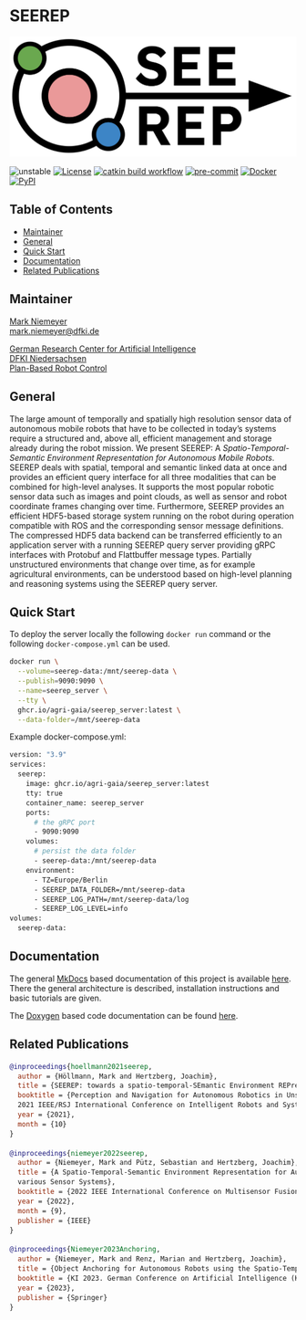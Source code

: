 # SEEREP

![logo](logo/Seerep%20Logo.svg)

![unstable](https://img.shields.io/badge/stability-unstable-orange)
[![License](https://img.shields.io/badge/license-BSD_3-brightgreen)](./LICENSE)
[![catkin build workflow](https://github.com/agri-gaia/seerep/actions/workflows/main.yml/badge.svg)](https://github.com/agri-gaia/seerep/actions)
[![pre-commit](https://img.shields.io/badge/pre--commit-enabled-brightgreen?logo=pre-commit&logoColor=white)](./.pre-commit-config.yaml)
[![Docker](https://img.shields.io/badge/Docker-enabled-blue?logo=docker)](./docker)
[![PyPI](https://img.shields.io/pypi/v/seerep-grpc?label=pypi%20seerep-gRPC)](https://pypi.org/project/seerep-grpc/)
 <!-- ![Architecture](https://img.shields.io/badge/Architecture-x86-blue) -->

## Table of Contents

- [Maintainer](#maintainer)
- [General](#general)
- [Quick Start](#quick-start)
- [Documentation](#documentation)
- [Related Publications](#related-publications)

<!-- - [Related Publications](#related-publications) -->

## Maintainer

[Mark Niemeyer](https://github.com/Mark-Niemeyer) <br>
[mark.niemeyer@dfki.de](mailto:mark.niemeyer@dfki.de)

[German Research Center for Artificial Intelligence](https://www.dfki.de/en/web) <br>
[DFKI Niedersachsen](https://www.dfki.de/en/web/about-us/locations-contact/osnabrueck-oldenburg) <br>
[Plan-Based Robot Control](https://www.dfki.de/en/web/research/research-departments/plan-based-robot-control) <br>

## General

The large amount of temporally and spatially high resolution sensor data of autonomous mobile robots that have to be
collected in today’s systems require a structured and, above all, efficient management and storage already during the
robot mission. We present SEEREP: A _Spatio-Temporal-Semantic Environment Representation for Autonomous Mobile Robots_.
SEEREP deals with spatial, temporal and semantic linked data at once and provides an efficient query interface for all
three modalities that can be combined for high-level analyses. It supports the most popular robotic sensor data such as
images and point clouds, as well as sensor and robot coordinate frames changing over time. Furthermore, SEEREP provides
an efficient HDF5-based storage system running on the robot during operation compatible with ROS and the corresponding
sensor message definitions. The compressed HDF5 data backend can be transferred efficiently to an application server
with a running SEEREP query server providing gRPC interfaces with Protobuf and Flattbuffer message types. Partially
unstructured environments that change over time, as for example agricultural environments, can be understood based on
high-level planning and reasoning systems using the SEEREP query server.

## Quick Start

To deploy the server locally the following `docker run` command or the following `docker-compose.yml` can be used.

```bash
docker run \
  --volume=seerep-data:/mnt/seerep-data \
  --publish=9090:9090 \
  --name=seerep_server \
  --tty \
  ghcr.io/agri-gaia/seerep_server:latest \
  --data-folder=/mnt/seerep-data
```

Example docker-compose.yml:

```bash
version: "3.9"
services:
  seerep:
    image: ghcr.io/agri-gaia/seerep_server:latest
    tty: true
    container_name: seerep_server
    ports:
      # the gRPC port
      - 9090:9090
    volumes:
      # persist the data folder
      - seerep-data:/mnt/seerep-data
    environment:
      - TZ=Europe/Berlin
      - SEEREP_DATA_FOLDER=/mnt/seerep-data
      - SEEREP_LOG_PATH=/mnt/seerep-data/log
      - SEEREP_LOG_LEVEL=info
volumes:
  seerep-data:
```

## Documentation

The general [MkDocs](https://www.mkdocs.org/) based documentation of this project is available
[here](https://agri-gaia.github.io/seerep/mkdocs/home/). There the general architecture is described, installation
instructions and basic tutorials are given.

The [Doxygen](https://doxygen.nl/) based code documentation can be found [here](https://agri-gaia.github.io/seerep/doxygen).

## Related Publications

```bibtex
@inproceedings{hoellmann2021seerep,
  author = {Höllmann, Mark and Hertzberg, Joachim},
  title = {SEEREP: towards a spatio-temporal-SEmantic Environment REPresentation for robots in an agricultural context},
  booktitle = {Perception and Navigation for Autonomous Robotics in Unstructured and Dynamic Environments Workshop on
  2021 IEEE/RSJ International Conference on Intelligent Robots and Systems},
  year = {2021},
  month = {10}
}

@inproceedings{niemeyer2022seerep,
  author = {Niemeyer, Mark and Pütz, Sebastian and Hertzberg, Joachim},
  title = {A Spatio-Temporal-Semantic Environment Representation for Autonomous Mobile Robots equipped with
  various Sensor Systems},
  booktitle = {2022 IEEE International Conference on Multisensor Fusion and Integration for Intelligent Systems},
  year = {2022},
  month = {9},
  publisher = {IEEE}
}

@inproceedings{Niemeyer2023Anchoring,
  author = {Niemeyer, Mark and Renz, Marian and Hertzberg, Joachim},
  title = {Object Anchoring for Autonomous Robots using the Spatio-Temporal-Semantic Environment Representation SEEREP},
  booktitle = {KI 2023. German Conference on Artificial Intelligence (KI-2023), 46th, September 27-29, Berlin, Germany},
  year = {2023},
  publisher = {Springer}
}
```
